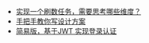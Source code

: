 - [实现一个刷数任务，需要思考哪些维度？](https://mp.weixin.qq.com/s?__biz=MzkyMzU5Mzk1NQ==&amp;mid=2247508890&amp;idx=1&amp;sn=919b8a794eb4902d958ae13d1f424737&amp;chksm=c1e05e16f697d700ee9f79e087279de6312222b8e45887d976a572b01599f1177b358ade265b&token=337310304&lang=zh_CN#rd)
- [手把手教你写设计方案](https://mp.weixin.qq.com/s?__biz=MzkyMzU5Mzk1NQ==&amp;mid=2247507937&amp;idx=1&amp;sn=33fd37f28675ce756e5d048b99254fcb&amp;chksm=c1e0226df697ab7b4907fb2815c8dd2d195ea04c03a2f8fd0697c9a15a81fc639e5c5f7dab1b&token=337310304&lang=zh_CN#rd)
- [简易版，基于JWT 实现登录认证](https://mp.weixin.qq.com/s?__biz=MzkyMzU5Mzk1NQ==&amp;mid=2247508057&amp;idx=1&amp;sn=06b6fee69c63afbe7ebd2f81a3627341&amp;chksm=c1e05dd5f697d4c32e38bcb58c2ecba8115ea7f94a17bc197bcb7b042a18ef07fef0f0e03878&token=337310304&lang=zh_CN#rd)

